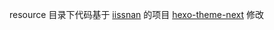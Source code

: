 resource 目录下代码基于 [iissnan](https://github.com/iissnan) 的项目 [hexo-theme-next](https://github.com/iissnan/hexo-theme-next) 修改
